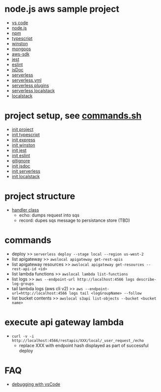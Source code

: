 # node.js aws sample project 

- [vs code](https://code.visualstudio.com/)
- [node.js](https://nodejs.org/en/docs/guides/getting-started-guide/)
- [npm](https://docs.npmjs.com/)
- [typescript](https://www.typescriptlang.org/docs/)
- [winston](https://github.com/winstonjs/winston)
- [mongoos](https://mongoosejs.com)
- [aws-sdk](https://docs.aws.amazon.com/AWSJavaScriptSDK/latest)
- [jest](https://jestjs.io/)
- [eslint](https://eslint.org/docs/developer-guide/nodejs-api)
- [jsDoc](https://www.npmjs.com/package/jsdoc)
- [serverless](https://www.serverless.com/)
- [serverless.yml](https://www.serverless.com/framework/docs/providers/aws/guide/serverless.yml/?rd=true)
- [serverless plugins](https://www.serverless.com/plugins/)
- [serverless localstack](https://github.com/localstack/serverless-localstack)
- [localstack](https://github.com/localstack/localstack)

# project setup, see [commands.sh](https://github.com/tim-oe/node-101/blob/main/commands.sh)

- [init project](https://medium.com/@phtnhphan/how-to-setup-typescript-for-nodejs-project-45d42057f7a3)
- [init typescript](https://khalilstemmler.com/blogs/typescript/node-starter-project/)
- [init express](https://expressjs.com/en/starter/installing.html)
- [init winston](https://www.section.io/engineering-education/logging-with-winston/)
- [init jest](https://jestjs.io/docs/en/getting-started)
- [init eslint](https://eslint.org/docs/user-guide/getting-started)
- [gitignore](https://philna.sh/blog/2019/01/10/how-to-start-a-node-js-project/)
- [init jsdoc](https://medium.com/swlh/creating-better-jsdoc-documentation-8b7a65744dcb)
- [init serverless](https://www.serverless.com/framework/docs/getting-started/)
- [init localstack](https://medium.com/manomano-tech/using-serverless-framework-localstack-to-test-your-aws-applications-locally-17748ffe6755)

# project structure
- [handler class](https://github.com/tim-oe/node-101/blob/main/src/functions/handler.ts)
    - echo: dumps request into sqs
    - record: dupes sqs message to persistance store (TBD)
# commands
- deploy >> `serverless deploy --stage local --region us-west-2`
- list apigateway >> `awslocal apigateway get-rest-apis`
- list apigateway resources >> `awslocal apigateway get-resources --rest-api-id <id>`
- list lambda functions >> `awslocal lambda list-functions`
- list logs >> `aws --endpoint-url http://localhost:4566 logs describe-log-groups`
- tail lambda logs (aws cli v2) >> `aws --endpoint-url=http://localhost:4566 logs tail <logGroupName> --follow`
- list bucket contents >> `awslocal s3api list-objects --bucket <bucket name>`

# execute api gateway lambda
- `curl -v -i  http://localhost:4566/restapis/XXX/local/_user_request_/echo`
    - replace XXX with endpoint hash displayed as part of successful deploy
# FAQ
- [debugging with vsCode](https://code.visualstudio.com/docs/editor/debugging)